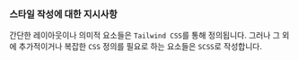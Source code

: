 ### 스타일 작성에 대한 지시사항
간단한 레이아웃이나 의미적 요소들은 `Tailwind CSS`를 통해 정의됩니다. 그러나 그 외에 추가적이거나 복잡한 `CSS` 정의를 필요로 하는 요소들은 `SCSS`로 작성합니다.
